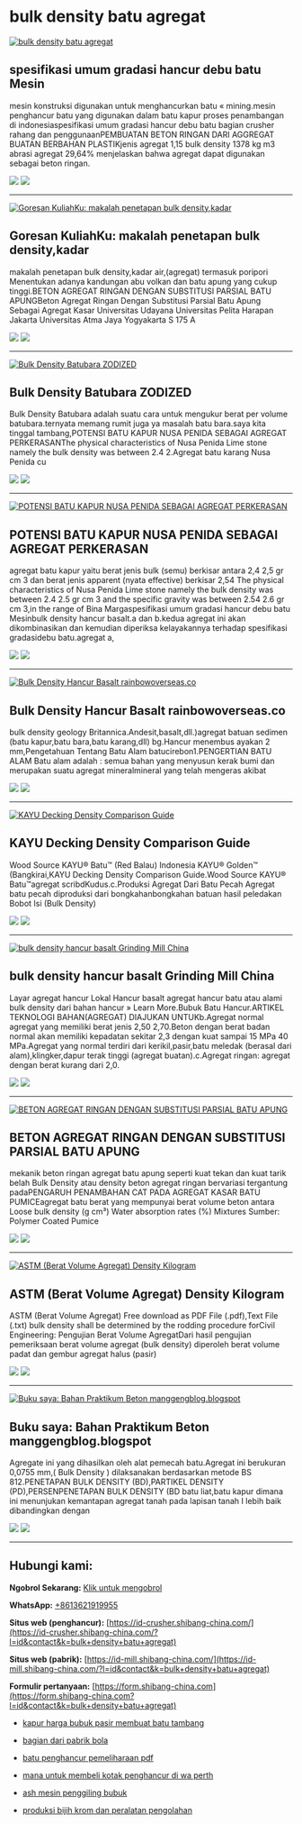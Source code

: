 # bulk density batu agregat

<a href="https://swt.shibang-china.com/?l=id&img&k=bulk+density+batu+agregat" target="_blank">![bulk density batu agregat](http://static.shibang-china.com/all-800x300/310.jpg)</a>

## spesifikasi umum gradasi hancur debu batu Mesin
mesin konstruksi digunakan untuk menghancurkan batu « mining.mesin penghancur batu yang digunakan dalam batu kapur proses penambangan di indonesiaspesifikasi umum gradasi hancur debu batu bagian crusher rahang dan penggunaanPEMBUATAN BETON RINGAN DARI AGGREGAT BUATAN BERBAHAN PLASTIKjenis agregat 1,15 bulk density 1378 kg m3 abrasi agregat 29,64% menjelaskan bahwa agregat dapat digunakan sebagai beton ringan.


<a href="https://whatsapp.shibangsoft.com/WhatsApp.php" target="_blank" title="WhatsApp">![](http://static.shibang-china.com/icon/whatsapp.png)</a> <a href="https://swt.shibang-china.com/?l=id&icon&k=bulk+density+batu+agregat" target="_blank">![](http://static.shibang-china.com/icon/chat-id.png)</a>

---

<a href="https://swt.shibang-china.com/?l=id&img&k=bulk+density+batu+agregat" target="_blank">![Goresan KuliahKu: makalah penetapan bulk density,kadar](http://static.shibang-china.com/all-800x300/203.jpg)</a>

## Goresan KuliahKu: makalah penetapan bulk density,kadar
makalah penetapan bulk density,kadar air,(agregat) termasuk poripori Menentukan adanya kandungan abu volkan dan batu apung yang cukup tinggi.BETON AGREGAT RINGAN DENGAN SUBSTITUSI PARSIAL BATU APUNGBeton Agregat Ringan Dengan Substitusi Parsial Batu Apung Sebagai Agregat Kasar Universitas Udayana Universitas Pelita Harapan Jakarta Universitas Atma Jaya Yogyakarta S 175 A


<a href="https://whatsapp.shibangsoft.com/WhatsApp.php" target="_blank" title="WhatsApp">![](http://static.shibang-china.com/icon/whatsapp.png)</a> <a href="https://swt.shibang-china.com/?l=id&icon&k=bulk+density+batu+agregat" target="_blank">![](http://static.shibang-china.com/icon/chat-id.png)</a>

---

<a href="https://swt.shibang-china.com/?l=id&img&k=bulk+density+batu+agregat" target="_blank">![Bulk Density Batubara ZODIZED](http://static.shibang-china.com/all-800x300/1119.jpg)</a>

## Bulk Density Batubara ZODIZED
Bulk Density Batubara adalah suatu cara untuk mengukur berat per volume batubara.ternyata memang rumit juga ya masalah batu bara.saya kita tinggal tambang,POTENSI BATU KAPUR NUSA PENIDA SEBAGAI AGREGAT PERKERASANThe physical characteristics of Nusa Penida Lime stone namely the bulk density was between 2.4 2.Agregat batu karang Nusa Penida cu


<a href="https://whatsapp.shibangsoft.com/WhatsApp.php" target="_blank" title="WhatsApp">![](http://static.shibang-china.com/icon/whatsapp.png)</a> <a href="https://swt.shibang-china.com/?l=id&icon&k=bulk+density+batu+agregat" target="_blank">![](http://static.shibang-china.com/icon/chat-id.png)</a>

---

<a href="https://swt.shibang-china.com/?l=id&img&k=bulk+density+batu+agregat" target="_blank">![POTENSI BATU KAPUR NUSA PENIDA SEBAGAI AGREGAT PERKERASAN](http://static.shibang-china.com/all-800x300/610.jpg)</a>

## POTENSI BATU KAPUR NUSA PENIDA SEBAGAI AGREGAT PERKERASAN
agregat batu kapur yaitu berat jenis bulk (semu) berkisar antara 2,4 2,5 gr cm 3 dan berat jenis apparent (nyata effective) berkisar 2,54 The physical characteristics of Nusa Penida Lime stone namely the bulk density was between 2.4 2.5 gr cm 3 and the specific gravity was between 2.54 2.6 gr cm 3,in the range of Bina Margaspesifikasi umum gradasi hancur debu batu Mesinbulk density hancur basalt.a dan b.kedua agregat ini akan dikombinasikan dan kemudian diperiksa kelayakannya terhadap spesifikasi gradasidebu batu.agregat a,


<a href="https://whatsapp.shibangsoft.com/WhatsApp.php" target="_blank" title="WhatsApp">![](http://static.shibang-china.com/icon/whatsapp.png)</a> <a href="https://swt.shibang-china.com/?l=id&icon&k=bulk+density+batu+agregat" target="_blank">![](http://static.shibang-china.com/icon/chat-id.png)</a>

---

<a href="https://swt.shibang-china.com/?l=id&img&k=bulk+density+batu+agregat" target="_blank">![Bulk Density Hancur Basalt rainbowoverseas.co](http://static.shibang-china.com/all-800x300/243.jpg)</a>

## Bulk Density Hancur Basalt rainbowoverseas.co
bulk density geology Britannica.Andesit,basalt,dll.)agregat batuan sedimen (batu kapur,batu bara,batu karang,dll) bg.Hancur menembus ayakan 2 mm,Pengetahuan Tentang Batu Alam batucirebon1.PENGERTIAN BATU ALAM Batu alam adalah : semua bahan yang menyusun kerak bumi dan merupakan suatu agregat mineralmineral yang telah mengeras akibat


<a href="https://whatsapp.shibangsoft.com/WhatsApp.php" target="_blank" title="WhatsApp">![](http://static.shibang-china.com/icon/whatsapp.png)</a> <a href="https://swt.shibang-china.com/?l=id&icon&k=bulk+density+batu+agregat" target="_blank">![](http://static.shibang-china.com/icon/chat-id.png)</a>

---

<a href="https://swt.shibang-china.com/?l=id&img&k=bulk+density+batu+agregat" target="_blank">![KAYU Decking Density Comparison Guide](http://static.shibang-china.com/all-800x300/785.jpg)</a>

## KAYU Decking Density Comparison Guide
Wood Source KAYU® Batu™ (Red Balau) Indonesia KAYU® Golden™ (Bangkirai,KAYU Decking Density Comparison Guide.Wood Source KAYU® Batu™agregat scribdKudus.c.Produksi Agregat Dari Batu Pecah Agregat batu pecah diproduksi dari bongkahanbongkahan batuan hasil peledakan Bobot Isi (Bulk Density)


<a href="https://whatsapp.shibangsoft.com/WhatsApp.php" target="_blank" title="WhatsApp">![](http://static.shibang-china.com/icon/whatsapp.png)</a> <a href="https://swt.shibang-china.com/?l=id&icon&k=bulk+density+batu+agregat" target="_blank">![](http://static.shibang-china.com/icon/chat-id.png)</a>

---

<a href="https://swt.shibang-china.com/?l=id&img&k=bulk+density+batu+agregat" target="_blank">![bulk density hancur basalt Grinding Mill China](http://static.shibang-china.com/all-800x300/960.jpg)</a>

## bulk density hancur basalt Grinding Mill China
Layar agregat hancur Lokal Hancur basalt agregat hancur batu atau alami bulk density dari bahan hancur » Learn More.Bubuk Batu Hancur.ARTIKEL TEKNOLOGI BAHAN(AGREGAT) DIAJUKAN UNTUKb.Agregat normal agregat yang memiliki berat jenis 2,50 2,70.Beton dengan berat badan normal akan memiliki kepadatan sekitar 2,3 dengan kuat sampai 15 MPa 40 MPa.Agregat yang normal terdiri dari kerikil,pasir,batu meledak (berasal dari alam),klingker,dapur terak tinggi (agregat buatan).c.Agregat ringan: agregat dengan berat kurang dari 2,0.


<a href="https://whatsapp.shibangsoft.com/WhatsApp.php" target="_blank" title="WhatsApp">![](http://static.shibang-china.com/icon/whatsapp.png)</a> <a href="https://swt.shibang-china.com/?l=id&icon&k=bulk+density+batu+agregat" target="_blank">![](http://static.shibang-china.com/icon/chat-id.png)</a>

---

<a href="https://swt.shibang-china.com/?l=id&img&k=bulk+density+batu+agregat" target="_blank">![BETON AGREGAT RINGAN DENGAN SUBSTITUSI PARSIAL BATU APUNG](http://static.shibang-china.com/all-800x300/565.jpg)</a>

## BETON AGREGAT RINGAN DENGAN SUBSTITUSI PARSIAL BATU APUNG
mekanik beton ringan agregat batu apung seperti kuat tekan dan kuat tarik belah Bulk Density atau density beton agregat ringan bervariasi tergantung padaPENGARUH PENAMBAHAN CAT PADA AGREGAT KASAR BATU PUMICEagregat batu berat yang mempunyai berat volume beton antara Loose bulk density (g cm³) Water absorption rates (%) Mixtures Sumber: Polymer Coated Pumice


<a href="https://whatsapp.shibangsoft.com/WhatsApp.php" target="_blank" title="WhatsApp">![](http://static.shibang-china.com/icon/whatsapp.png)</a> <a href="https://swt.shibang-china.com/?l=id&icon&k=bulk+density+batu+agregat" target="_blank">![](http://static.shibang-china.com/icon/chat-id.png)</a>

---

<a href="https://swt.shibang-china.com/?l=id&img&k=bulk+density+batu+agregat" target="_blank">![ASTM (Berat Volume Agregat) Density Kilogram](http://static.shibang-china.com/all-800x300/964.jpg)</a>

## ASTM (Berat Volume Agregat) Density Kilogram
ASTM (Berat Volume Agregat) Free download as PDF File (.pdf),Text File (.txt) bulk density shall be determined by the rodding procedure forCivil Engineering: Pengujian Berat Volume AgregatDari hasil pengujian pemeriksaan berat volume agregat (bulk density) diperoleh berat volume padat dan gembur agregat halus (pasir)


<a href="https://whatsapp.shibangsoft.com/WhatsApp.php" target="_blank" title="WhatsApp">![](http://static.shibang-china.com/icon/whatsapp.png)</a> <a href="https://swt.shibang-china.com/?l=id&icon&k=bulk+density+batu+agregat" target="_blank">![](http://static.shibang-china.com/icon/chat-id.png)</a>

---

<a href="https://swt.shibang-china.com/?l=id&img&k=bulk+density+batu+agregat" target="_blank">![Buku saya: Bahan Praktikum Beton manggengblog.blogspot](http://static.shibang-china.com/all-800x300/1390.jpg)</a>

## Buku saya: Bahan Praktikum Beton manggengblog.blogspot
Agregate ini yang dihasilkan oleh alat pemecah batu.Agregat ini berukuran 0,0755 mm,( Bulk Density ) dilaksanakan berdasarkan metode BS 812.PENETAPAN BULK DENSITY (BD),PARTIKEL DENSITY (PD),PERSENPENETAPAN BULK DENSITY (BD batu liat,batu kapur dimana ini menunjukan kemantapan agregat tanah pada lapisan tanah I lebih baik dibandingkan dengan


<a href="https://whatsapp.shibangsoft.com/WhatsApp.php" target="_blank" title="WhatsApp">![](http://static.shibang-china.com/icon/whatsapp.png)</a> <a href="https://swt.shibang-china.com/?l=id&icon&k=bulk+density+batu+agregat" target="_blank">![](http://static.shibang-china.com/icon/chat-id.png)</a>

---
## Hubungi kami:

**Ngobrol Sekarang:** [Klik untuk mengobrol](https://swt.shibang-china.com?l=id&contact&k=bulk+density+batu+agregat)

**WhatsApp:**  [+8613621919955](https://whatsapp.shibangsoft.com/WhatsApp.php)

**Situs web (penghancur):** [https://id-crusher.shibang-china.com/](https://id-crusher.shibang-china.com/?l=id&contact&k=bulk+density+batu+agregat)

**Situs web (pabrik):** [https://id-mill.shibang-china.com/](https://id-mill.shibang-china.com/?l=id&contact&k=bulk+density+batu+agregat)

**Formulir pertanyaan:** [https://form.shibang-china.com](https://form.shibang-china.com?l=id&contact&k=bulk+density+batu+agregat)

* [kapur harga bubuk pasir membuat batu tambang](../39/kapur%20harga%20bubuk%20pasir%20membuat%20batu%20tambang.md)

* [bagian dari pabrik bola ](../31/bagian%20dari%20pabrik%20bola%20.md)

* [batu penghancur pemeliharaan pdf](../33/batu%20penghancur%20pemeliharaan%20pdf.md)

* [mana untuk membeli kotak penghancur di wa perth](../31/mana%20untuk%20membeli%20kotak%20penghancur%20di%20wa%20perth.md)

* [ash mesin penggiling bubuk](../33/ash%20mesin%20penggiling%20bubuk.md)

* [produksi bijih krom dan peralatan pengolahan](../40/produksi%20bijih%20krom%20dan%20peralatan%20pengolahan.md)